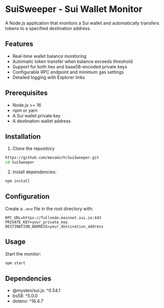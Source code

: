 # SuiSweeper - Sui Wallet Monitor

A Node.js application that monitors a Sui wallet and automatically transfers tokens to a specified destination address.

## Features

- Real-time wallet balance monitoring
- Automatic token transfer when balance exceeds threshold
- Support for both hex and base58-encoded private keys
- Configurable RPC endpoint and minimum gas settings
- Detailed logging with Explorer links

## Prerequisites

- Node.js >= 16
- npm or yarn
- A Sui wallet private key
- A destination wallet address

## Installation

1. Clone the repository

```bash
https://github.com/mesamirh/SuiSweeper.git
cd SuiSweeper
```

2. Install dependencies:

```bash
npm install
```

## Configuration

Create a `.env` file in the root directory with:

```properties
RPC_URL=https://fullnode.mainnet.sui.io:443
PRIVATE_KEY=your_private_key
DESTINATION_ADDRESS=your_destination_address
```

## Usage

Start the monitor:

```bash
npm start
```

## Dependencies

- @mysten/sui.js: ^0.54.1
- bs58: ^5.0.0
- dotenv: ^16.4.7
